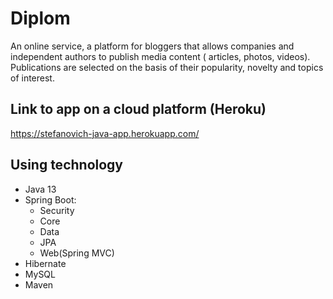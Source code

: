 # Diplom

An online service, a platform for bloggers that allows companies and independent authors to publish media content (
articles, photos, videos). Publications are selected on the basis of their popularity, novelty and topics of interest.

## Link to app on a cloud platform (Heroku)

https://stefanovich-java-app.herokuapp.com/

## Using technology

* Java 13
* Spring Boot:
    - Security
    - Core
    - Data
    - JPA
    - Web(Spring MVC)
* Hibernate  
* MySQL
* Maven
